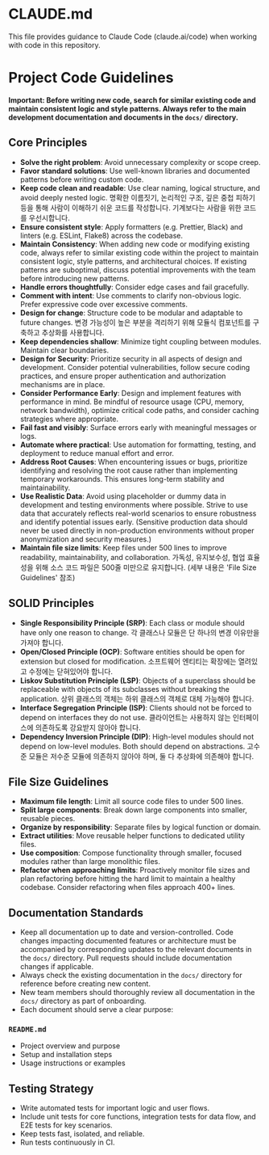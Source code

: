 # CLAUDE.md

This file provides guidance to Claude Code (claude.ai/code) when working with code in this repository.

# Project Code Guidelines

**Important: Before writing new code, search for similar existing code and maintain consistent logic and style patterns. Always refer to the main development documentation and documents in the `docs/` directory.**

## Core Principles

- **Solve the right problem**: Avoid unnecessary complexity or scope creep.
- **Favor standard solutions**: Use well-known libraries and documented patterns before writing custom code.
- **Keep code clean and readable**: Use clear naming, logical structure, and avoid deeply nested logic. 명확한 이름짓기, 논리적인 구조, 깊은 중첩 피하기 등을 통해 사람이 이해하기 쉬운 코드를 작성합니다. 기계보다는 사람을 위한 코드를 우선시합니다.
- **Ensure consistent style**: Apply formatters (e.g. Prettier, Black) and linters (e.g. ESLint, Flake8) across the codebase.
- **Maintain Consistency**: When adding new code or modifying existing code, always refer to similar existing code within the project to maintain consistent logic, style patterns, and architectural choices. If existing patterns are suboptimal, discuss potential improvements with the team before introducing new patterns.
- **Handle errors thoughtfully**: Consider edge cases and fail gracefully.
- **Comment with intent**: Use comments to clarify non-obvious logic. Prefer expressive code over excessive comments.
- **Design for change**: Structure code to be modular and adaptable to future changes. 변경 가능성이 높은 부분을 격리하기 위해 모듈식 컴포넌트를 구축하고 추상화를 사용합니다.
- **Keep dependencies shallow**: Minimize tight coupling between modules. Maintain clear boundaries.
- **Design for Security**: Prioritize security in all aspects of design and development. Consider potential vulnerabilities, follow secure coding practices, and ensure proper authentication and authorization mechanisms are in place.
- **Consider Performance Early**: Design and implement features with performance in mind. Be mindful of resource usage (CPU, memory, network bandwidth), optimize critical code paths, and consider caching strategies where appropriate.
- **Fail fast and visibly**: Surface errors early with meaningful messages or logs.
- **Automate where practical**: Use automation for formatting, testing, and deployment to reduce manual effort and error.
- **Address Root Causes**: When encountering issues or bugs, prioritize identifying and resolving the root cause rather than implementing temporary workarounds. This ensures long-term stability and maintainability.
- **Use Realistic Data**: Avoid using placeholder or dummy data in development and testing environments where possible. Strive to use data that accurately reflects real-world scenarios to ensure robustness and identify potential issues early. (Sensitive production data should never be used directly in non-production environments without proper anonymization and security measures.)
- **Maintain file size limits**: Keep files under 500 lines to improve readability, maintainability, and collaboration. 가독성, 유지보수성, 협업 효율성을 위해 소스 코드 파일은 500줄 미만으로 유지합니다. (세부 내용은 'File Size Guidelines' 참조)

## SOLID Principles

- **Single Responsibility Principle (SRP)**: Each class or module should have only one reason to change. 각 클래스나 모듈은 단 하나의 변경 이유만을 가져야 합니다.
- **Open/Closed Principle (OCP)**: Software entities should be open for extension but closed for modification. 소프트웨어 엔티티는 확장에는 열려있고 수정에는 닫혀있어야 합니다.
- **Liskov Substitution Principle (LSP)**: Objects of a superclass should be replaceable with objects of its subclasses without breaking the application. 상위 클래스의 객체는 하위 클래스의 객체로 대체 가능해야 합니다.
- **Interface Segregation Principle (ISP)**: Clients should not be forced to depend on interfaces they do not use. 클라이언트는 사용하지 않는 인터페이스에 의존하도록 강요받지 않아야 합니다.
- **Dependency Inversion Principle (DIP)**: High-level modules should not depend on low-level modules. Both should depend on abstractions. 고수준 모듈은 저수준 모듈에 의존하지 않아야 하며, 둘 다 추상화에 의존해야 합니다.

## File Size Guidelines

- **Maximum file length**: Limit all source code files to under 500 lines.
- **Split large components**: Break down large components into smaller, reusable pieces.
- **Organize by responsibility**: Separate files by logical function or domain.
- **Extract utilities**: Move reusable helper functions to dedicated utility files.
- **Use composition**: Compose functionality through smaller, focused modules rather than large monolithic files.
- **Refactor when approaching limits**: Proactively monitor file sizes and plan refactoring before hitting the hard limit to maintain a healthy codebase. Consider refactoring when files approach 400+ lines.

## Documentation Standards

- Keep all documentation up to date and version-controlled. Code changes impacting documented features or architecture must be accompanied by corresponding updates to the relevant documents in the `docs/` directory. Pull requests should include documentation changes if applicable.
- Always check the existing documentation in the `docs/` directory for reference before creating new content.
- New team members should thoroughly review all documentation in the `docs/` directory as part of onboarding.
- Each document should serve a clear purpose:

### `README.md`
- Project overview and purpose
- Setup and installation steps
- Usage instructions or examples

## Testing Strategy

- Write automated tests for important logic and user flows.
- Include unit tests for core functions, integration tests for data flow, and E2E tests for key scenarios.
- Keep tests fast, isolated, and reliable.
- Run tests continuously in CI.
